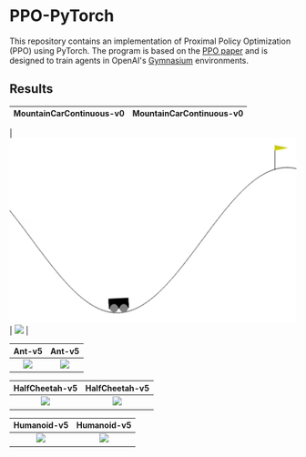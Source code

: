# PPO-PyTorch

This repository contains an implementation of Proximal Policy Optimization (PPO) using PyTorch. The program is based on the [PPO paper](https://arxiv.org/abs/1707.06347) and is designed to train agents in OpenAI's [Gymnasium](https://gymnasium.farama.org/) environments.

## Results


| MountainCarContinuous-v0  | MountainCarContinuous-v0 |
|:-------------------------:|:-------------------------:|

| ![](./images/MountainCarContinuous_result.gif) |  ![](https://github.com/glace158/PPO/tree/main/images/PPO_MountainCarContinuous-v0_fig_0.png) |


| Ant-v5  | Ant-v5 |
| :-------------------------:|:-------------------------: |
| ![](https://github.com/glace158/PPO/tree/main/images/ant_result.gif) |  ![](https://github.com/glace158/PPO/tree/main/images/PPO_Ant-v5_fig_0.png) |


| HalfCheetah-v5 | HalfCheetah-v5 |
| :-------------------------:|:-------------------------: |
| ![](https://github.com/glace158/PPO/tree/main/images/HalfCheetah_result.gif) |  ![](https://github.com/glace158/PPO/tree/main/images/PPO_HalfCheetah-v5_fig_0.png) |


| Humanoid-v5  | Humanoid-v5 |
| :-------------------------:|:-------------------------: |
| ![](https://github.com/glace158/PPO/tree/main/images/MountainCarContinuous_result.gif) |  ![](https://github.com/glace158/PPO/tree/main/images/PPO_Humanoid-v5_fig_0.png) |
